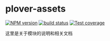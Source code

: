# plover-assets


[![NPM version][npm-image]][npm-url]
[![build status][travis-image]][travis-url]
[![Test coverage][coveralls-image]][coveralls-url]


这里是关于模块的说明和相关文档


[npm-image]: https://img.shields.io/npm/v/plover-assets.svg?style=flat-square
[npm-url]: https://www.npmjs.com/package/plover-assets
[travis-image]: https://img.shields.io/travis/plover-modules/plover-assets/master.svg?style=flat-square
[travis-url]: https://travis-ci.org/plover-modules/plover-assets
[coveralls-image]: https://img.shields.io/codecov/c/github/plover-modules/plover-assets.svg?style=flat-square
[coveralls-url]: https://codecov.io/github/plover-modules/plover-assets?branch=master

